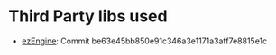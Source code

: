Third Party libs used
=====================

- [ezEngine](https://github.com/ezEngine/ezEngine): Commit be63e45bb850e91c346a3e1171a3aff7e8815e1c
